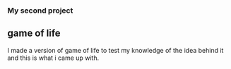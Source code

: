 ### My second project

## game of life

I made a version of game of life to test my knowledge of the idea behind it and this is what i came up with.